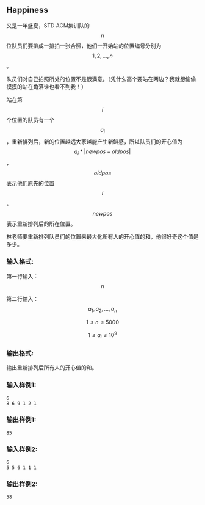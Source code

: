 ## Happiness

又是一年盛夏，STD ACM集训队的 $$n$$ 位队员们要排成一排拍一张合照，他们一开始站的位置编号分别为 $$1, 2, ... , n$$。

队员们对自己拍照所处的位置不是很满意。（凭什么高个要站在两边？我就想偷偷摸摸的站在角落谁也看不到我！）

站在第 $$i$$ 个位置的队员有一个 $$a_i$$ ，重新排列后，新的位置越远大家越能产生新鲜感，所以队员们的开心值为 $$a_i * |newpos - oldpos|$$， $$oldpos$$表示他们原先的位置 $$i$$， $$newpos$$ 表示重新排列后的所在位置。

林老师要重新排列队员们的位置来最大化所有人的开心值的和，他很好奇这个值是多少。

### 输入格式:

第一行输入：$$n$$

第二行输入：$$a_1, a_2, ..., a_n$$

$$1 \le n \le 5000$$

$$1 \le a_i \le 10 ^ 9$$

### 输出格式:

输出重新排列后所有人的开心值的和。

### 输入样例1:

```in
6
8 6 9 1 2 1
```

### 输出样例1:

```out
85
```
### 输入样例2:

```in
6
5 5 6 1 1 1
```

### 输出样例2:

```out
58
```